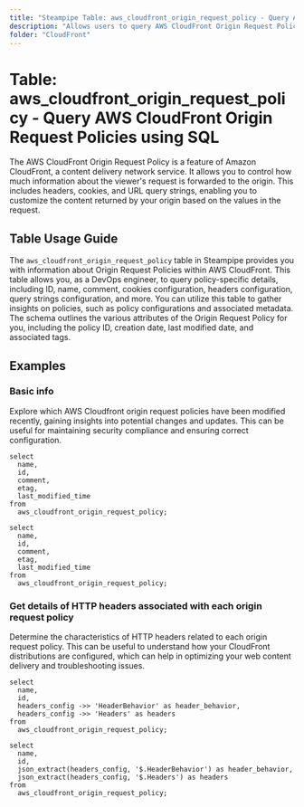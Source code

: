 ```yaml
---
title: "Steampipe Table: aws_cloudfront_origin_request_policy - Query AWS CloudFront Origin Request Policies using SQL"
description: "Allows users to query AWS CloudFront Origin Request Policies, providing details about each policy such as ID, name, comment, cookies configuration, headers configuration, query strings configuration, and more."
folder: "CloudFront"
---
```


# Table: aws_cloudfront_origin_request_policy - Query AWS CloudFront Origin Request Policies using SQL

The AWS CloudFront Origin Request Policy is a feature of Amazon CloudFront, a content delivery network service. It allows you to control how much information about the viewer's request is forwarded to the origin. This includes headers, cookies, and URL query strings, enabling you to customize the content returned by your origin based on the values in the request.

## Table Usage Guide

The `aws_cloudfront_origin_request_policy` table in Steampipe provides you with information about Origin Request Policies within AWS CloudFront. This table allows you, as a DevOps engineer, to query policy-specific details, including ID, name, comment, cookies configuration, headers configuration, query strings configuration, and more. You can utilize this table to gather insights on policies, such as policy configurations and associated metadata. The schema outlines the various attributes of the Origin Request Policy for you, including the policy ID, creation date, last modified date, and associated tags.

## Examples

### Basic info
Explore which AWS Cloudfront origin request policies have been modified recently, gaining insights into potential changes and updates. This can be useful for maintaining security compliance and ensuring correct configuration.

```sql+postgres
select
  name,
  id,
  comment,
  etag,
  last_modified_time
from
  aws_cloudfront_origin_request_policy;
```

```sql+sqlite
select
  name,
  id,
  comment,
  etag,
  last_modified_time
from
  aws_cloudfront_origin_request_policy;
```

### Get details of HTTP headers associated with each origin request policy
Determine the characteristics of HTTP headers related to each origin request policy. This can be useful to understand how your CloudFront distributions are configured, which can help in optimizing your web content delivery and troubleshooting issues.

```sql+postgres
select
  name,
  id,
  headers_config ->> 'HeaderBehavior' as header_behavior,
  headers_config ->> 'Headers' as headers
from
  aws_cloudfront_origin_request_policy;
```

```sql+sqlite
select
  name,
  id,
  json_extract(headers_config, '$.HeaderBehavior') as header_behavior,
  json_extract(headers_config, '$.Headers') as headers
from
  aws_cloudfront_origin_request_policy;
```